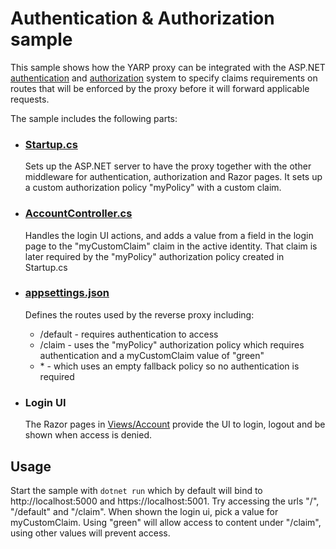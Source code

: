 # Authentication & Authorization sample

This sample shows how the YARP proxy can be integrated with the ASP.NET [authentication](https://docs.microsoft.com/en-us/aspnet/core/security/authentication) and [authorization](https://docs.microsoft.com/en-us/aspnet/core/security/authorization/introduction) system to specify claims requirements on routes that will be enforced by the proxy before it will forward applicable requests. 

The sample includes the following parts:

- ### [Startup.cs](Startup.cs)
  Sets up the ASP.NET server to have the proxy together with the other middleware for authentication, authorization and Razor pages.
  It sets up a custom authorization policy "myPolicy" with a custom claim.

- ### [AccountController.cs](Controllers/AccountController.cs)
  Handles the login UI actions, and adds a value from a field in the login page to the "myCustomClaim" claim in the active identity. That claim is later required by the "myPolicy" authorization policy created in Startup.cs

- ### [appsettings.json](appsettings.json)
  Defines the routes used by the reverse proxy including:
  - /default - requires authentication to access
  - /claim - uses the "myPolicy" authorization policy which requires authentication and a myCustomClaim value of "green"
  - \* - which uses an empty fallback policy so no authentication is required

- ### Login UI
  The Razor pages in [Views/Account](Views/Account) provide the UI to login, logout and be shown when access is denied.

## Usage
Start the sample with ```dotnet run``` which by default will bind to http://localhost:5000 and https://localhost:5001. Try accessing the urls "/", "/default" and "/claim". When shown the login ui, pick a value for myCustomClaim. Using "green" will allow access to content under "/claim", using other values will prevent access.

